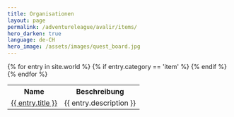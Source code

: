 ```yaml
---
title: Organisationen
layout: page
permalink: /adventureleague/avalir/items/
hero_darken: true
language: de-CH
hero_image: /assets/images/quest_board.jpg
---
```

<table>
  <tr>
    <th>Name</th>
    <th>Beschreibung</th>
  </tr>
{% for entry in site.world %}
{% if entry.category == 'item' %}
  <tr>
    <td><a href="{{ entry.permalink }}">{{ entry.title }}</a></td>
    <td>{{ entry.description }}</td>
  </tr>
{% endif %}
{% endfor %}
</table>